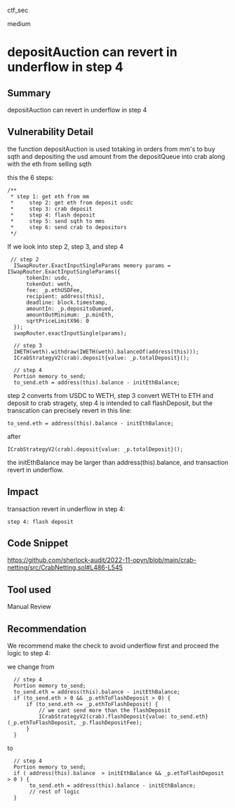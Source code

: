 ctf_sec

medium

# depositAuction can revert in underflow in step 4

## Summary

depositAuction can revert in underflow in step 4

## Vulnerability Detail

the function depositAuction is used  totaking in orders from mm's to buy sqth and depositing the usd amount from the depositQueue into crab along with the eth from selling sqth

this the 6 steps:

```solidity
/**
 * step 1: get eth from mm
 *     step 2: get eth from deposit usdc
 *     step 3: crab deposit
 *     step 4: flash deposit
 *     step 5: send sqth to mms
 *     step 6: send crab to depositors
 */
```

If we look into step 2, step 3, and step 4

```solidity
 // step 2
  ISwapRouter.ExactInputSingleParams memory params = ISwapRouter.ExactInputSingleParams({
      tokenIn: usdc,
      tokenOut: weth,
      fee: _p.ethUSDFee,
      recipient: address(this),
      deadline: block.timestamp,
      amountIn: _p.depositsQueued,
      amountOutMinimum: _p.minEth,
      sqrtPriceLimitX96: 0
  });
  swapRouter.exactInputSingle(params);

  // step 3
  IWETH(weth).withdraw(IWETH(weth).balanceOf(address(this)));
  ICrabStrategyV2(crab).deposit{value: _p.totalDeposit}();

  // step 4
  Portion memory to_send;
  to_send.eth = address(this).balance - initEthBalance;
```

step 2 converts from USDC to WETH, step 3 convert WETH to ETH and deposit to crab stragety, step 4 is intended to call flashDeposit, but the transcation can precisely revert in this line:

```solidity
to_send.eth = address(this).balance - initEthBalance;
```

after 

```solidity
ICrabStrategyV2(crab).deposit{value: _p.totalDeposit}();
```

the initEthBalance may be larger than address(this).balance, and transaction revert in underflow.

## Impact

transaction revert in underflow in step 4:

```solidity
step 4: flash deposit
```

## Code Snippet

https://github.com/sherlock-audit/2022-11-opyn/blob/main/crab-netting/src/CrabNetting.sol#L486-L545

## Tool used

Manual Review

## Recommendation

We recommend make the check to avoid underflow first and proceed the logic to step 4:

we change from

```solidity
  // step 4
  Portion memory to_send;
  to_send.eth = address(this).balance - initEthBalance;
  if (to_send.eth > 0 && _p.ethToFlashDeposit > 0) {
      if (to_send.eth <= _p.ethToFlashDeposit) {
          // we cant send more than the flashDeposit
          ICrabStrategyV2(crab).flashDeposit{value: to_send.eth}(_p.ethToFlashDeposit, _p.flashDepositFee);
      }
  }
```

to

```solidity
  // step 4
  Portion memory to_send;
  if ( address(this).balance  > initEthBalance && _p.etToFlashDeposit > 0 ) {
       to_send.eth = address(this).balance - initEthBalance;
       // rest of logic
  }
```
